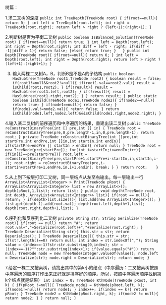 树篇：

1.求二叉树的深度
	`public int TreeDepth(TreeNode root) {
        if(root==null){
            return 0;
        }
        int left = TreeDepth(root.left);
        int right = TreeDepth(root.right);
        return left > right ? (left+1):(right+1);
    }`
    
2.判断树是否为平衡二叉树
	`public boolean IsBalanced_Solution(TreeNode root) {
        if(root==null){
            return true;
        }
        int left = Depth(root.left);
        int right = Depth(root.right);
        int diff = left - right;
        if(diff < -1||diff > 1){
            return false;
        }else{
            return true;
        }  
    }
    public int Depth(TreeNode root){
		if(root==null){
			return 0;
		}
		int left = Depth(root.left);
		int right = Depth(root.right);
		return left > right ? (left+1):(right+1);
     }`
	 
3. 输入两棵二叉树A，B，判断B是不是A的子结构
	`public boolean HasSubtree(TreeNode root1,TreeNode root2) {
        boolean result = false;
        if(root1!=null&&root2!=null){
            if(root1.val==root2.val){
                result = isChild(root1,root2);
            }
            if(!result){
                result = HasSubtree(root1.left,root2);
            }
            if(!result){
                result = HasSubtree(root1.right,root2);
            }
        }
        return result;
    }
    public static boolean isChild(TreeNode node1,TreeNode node2){
        if(node2==null){
            return true;
        }
        if(node1==null){
            return false;
        }
        if(node1.val!=node2.val){
            return false;
        }
        return isChild(node1.left,node2.left)&&isChild(node1.right,node2.right);
    }`
	
4.输入某二叉树的前序遍历和中序遍历的结果，重建出该二叉树
	`public TreeNode reConstructBinaryTree(int [] pre,int [] in) {
        TreeNode root = reConstructBinaryTree(pre,0,pre.length-1,in,0,pre.length-1);
        return root;
    }
    private TreeNode reConstructBinaryTree(int []pre,int startPre,int endPre,int []in,int startIn,int endIn){
        if(startPre>endPre || startIn > endIn){
            return null;
        }
        TreeNode root = new TreeNode(pre[startPre]);
        for(int i=startIn;i<=endIn;i++){
            if(in[i]==pre[startPre]){
                root.left = reConstructBinaryTree(pre,startPre+1,startPre+i-startIn,in,startIn,i-1);
                root.right = reConstructBinaryTree(pre,i-startIn+startPre+1,endPre,in,i+1,endIn);
                break;
            }
        }
        return root;   
    }`
	
5.从上到下按层打印二叉树，同一层结点从左至右输出。每一层输出一行
	`ArrayList<ArrayList<Integer> > Print(TreeNode pRoot) {
        ArrayList<ArrayList<Integer>> list = new ArrayList<>();
        depth(pRoot,1,list);
        return list;
    }
    public void depth(TreeNode root, int depth, ArrayList<ArrayList<Integer>> list){
        if(root == null){
            return;
        }
        if(depth>list.size()){
            list.add(new ArrayList<Integer>());
        }
        list.get(depth-1).add(root.val);
        depth(root.left,depth+1,list);
        depth(root.right,depth+1,list);
    }`
	
6.序列化和反序列化二叉树 
	`private String str;
    String Serialize(TreeNode root){
        if(root == null)
            return "#";
        return root.val+","+Serialize(root.left)+","+Serialize(root.right);
    }
    TreeNode Deserialize(String str){
        this.str = str;
        return Deserialize();
    }
    TreeNode Deserialize(){
        this.str = str;
        if(str.length()==0)
            return null;
        int index = str.indexOf(",");
        String value = (index==-1)?str:str.substring(0,index);
        str = (index==-1)?"":str.substring(index+1);
        if(value.equals("#"))
            return null;
        TreeNode node = new TreeNode(Integer.valueOf(value));
        node.left = Deserialize(str);
        node.right = Deserialize(str);
        return node;
    }`
	
7.给定一棵二叉搜索树，请找出其中的第k小的结点（中序遍历：二叉搜索树按照中序遍历的顺序打印出来正好就是排序好的顺序。所以，按照中序遍历顺序找到第k个结点就是结果）
	`int index = 0;
    TreeNode KthNode(TreeNode pRoot, int k) {
        if(pRoot !=null){
            TreeNode node1 = KthNode(pRoot.left, k);
            if(node1!=null){
                return node1;
            }
            index++;
            if(index == k){
                return pRoot;
            }
            TreeNode node2 = KthNode(pRoot.right, k);
            if(node2 != null){
                return node2;
            }
        }
        return null;
    }`
